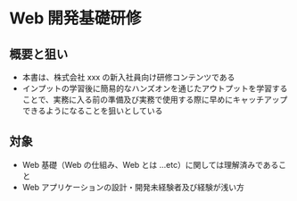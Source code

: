 # Web 開発基礎研修

## 概要と狙い

- 本書は、株式会社 xxx の新入社員向け研修コンテンツである
- インプットの学習後に簡易的なハンズオンを通じたアウトプットを学習することで、実務に入る前の準備及び実務で使用する際に早めにキャッチアップできるようになることを狙いとしている

## 対象

- Web 基礎（Web の仕組み、Web とは ...etc）に関しては理解済みであること
- Web アプリケーションの設計・開発未経験者及び経験が浅い方
